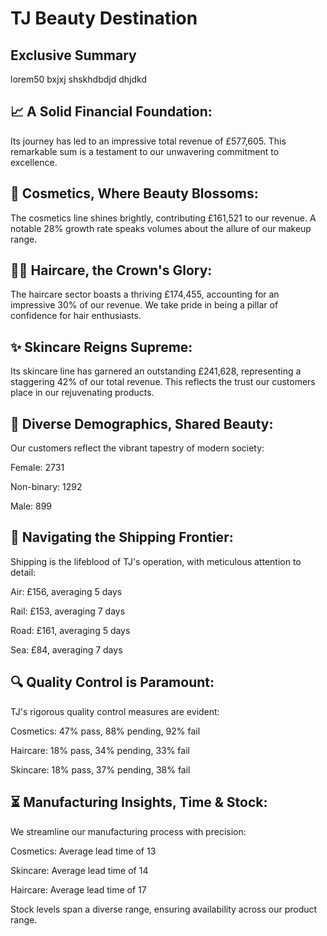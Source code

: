
# TJ Beauty Destination

## Exclusive Summary

lorem50 bxjxj shskhdbdjd dhjdkd


## 📈 A Solid Financial Foundation:

Its journey has led to an impressive total revenue of £577,605. This remarkable sum is a testament to our unwavering commitment to excellence.

## 💄 Cosmetics, Where Beauty Blossoms:

The cosmetics line shines brightly, contributing £161,521 to our revenue. A notable 28% growth rate speaks volumes about the allure of our makeup range.

## 💇‍♀ Haircare, the Crown's Glory:

The haircare sector boasts a thriving £174,455, accounting for an impressive 30% of our revenue. We take pride in being a pillar of confidence for hair enthusiasts.

## ✨ Skincare Reigns Supreme:

Its skincare line has garnered an outstanding £241,628, representing a staggering 42% of our total revenue. This reflects the trust our customers place in our rejuvenating products.

## 👥 Diverse Demographics, Shared Beauty:

Our customers reflect the vibrant tapestry of modern society:

Female: 2731

Non-binary: 1292

Male: 899

## 🚚 Navigating the Shipping Frontier:

Shipping is the lifeblood of TJ's operation, with meticulous attention to detail:

Air: £156, averaging 5 days

Rail: £153, averaging 7 days

Road: £161, averaging 5 days

Sea: £84, averaging 7 days

## 🔍 Quality Control is Paramount:

TJ's rigorous quality control measures are evident:

Cosmetics: 47% pass, 88% pending, 92% fail

Haircare: 18% pass, 34% pending, 33% fail

Skincare: 18% pass, 37% pending, 38% fail

## ⏳ Manufacturing Insights, Time & Stock:

We streamline our manufacturing process with precision:

Cosmetics: Average lead time of 13

Skincare: Average lead time of 14

Haircare: Average lead time of 17

Stock levels span a diverse range, ensuring availability across our product range.